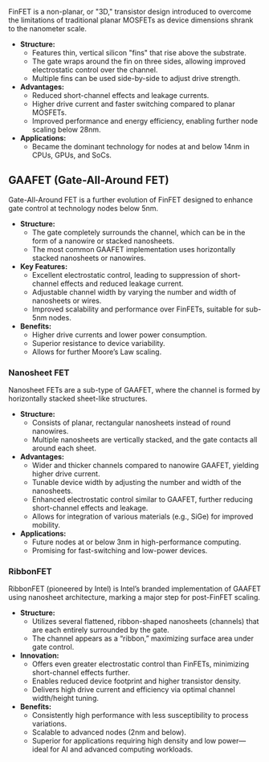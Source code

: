 FinFET is a non-planar, or "3D," transistor design introduced to overcome the limitations of traditional planar MOSFETs as device dimensions shrank to the nanometer scale.
- **Structure:**
    - Features thin, vertical silicon "fins" that rise above the substrate.
    - The gate wraps around the fin on three sides, allowing improved electrostatic control over the channel.
    - Multiple fins can be used side-by-side to adjust drive strength.
- **Advantages:**
    - Reduced short-channel effects and leakage currents.
    - Higher drive current and faster switching compared to planar MOSFETs.
    - Improved performance and energy efficiency, enabling further node scaling below 28nm.
- **Applications:**
    - Became the dominant technology for nodes at and below 14nm in CPUs, GPUs, and SoCs.

## GAAFET (Gate-All-Around FET)
Gate-All-Around FET is a further evolution of FinFET designed to enhance gate control at technology nodes below 5nm.
- **Structure:**
    - The gate completely surrounds the channel, which can be in the form of a nanowire or stacked nanosheets.
    - The most common GAAFET implementation uses horizontally stacked nanosheets or nanowires.
- **Key Features:**
    - Excellent electrostatic control, leading to suppression of short-channel effects and reduced leakage current.
    - Adjustable channel width by varying the number and width of nanosheets or wires.
    - Improved scalability and performance over FinFETs, suitable for sub-5nm nodes.
- **Benefits:**
    - Higher drive currents and lower power consumption.
    - Superior resistance to device variability.
    - Allows for further Moore’s Law scaling.

###  Nanosheet FET
Nanosheet FETs are a sub-type of GAAFET, where the channel is formed by horizontally stacked sheet-like structures.
- **Structure:**
    - Consists of planar, rectangular nanosheets instead of round nanowires.
    - Multiple nanosheets are vertically stacked, and the gate contacts all around each sheet.
- **Advantages:**
    - Wider and thicker channels compared to nanowire GAAFET, yielding higher drive current.
    - Tunable device width by adjusting the number and width of the nanosheets.
    - Enhanced electrostatic control similar to GAAFET, further reducing short-channel effects and leakage.
    - Allows for integration of various materials (e.g., SiGe) for improved mobility.
- **Applications:**
    - Future nodes at or below 3nm in high-performance computing.
    - Promising for fast-switching and low-power devices.

### RibbonFET
RibbonFET (pioneered by Intel) is Intel’s branded implementation of GAAFET using nanosheet architecture, marking a major step for post-FinFET scaling.
- **Structure:**
    - Utilizes several flattened, ribbon-shaped nanosheets (channels) that are each entirely surrounded by the gate.
    - The channel appears as a “ribbon,” maximizing surface area under gate control.
- **Innovation:**
    - Offers even greater electrostatic control than FinFETs, minimizing short-channel effects further.
    - Enables reduced device footprint and higher transistor density.
    - Delivers high drive current and efficiency via optimal channel width/height tuning.
- **Benefits:**
    - Consistently high performance with less susceptibility to process variations.
    - Scalable to advanced nodes (2nm and below).
    - Superior for applications requiring high density and low power—ideal for AI and advanced computing workloads.

